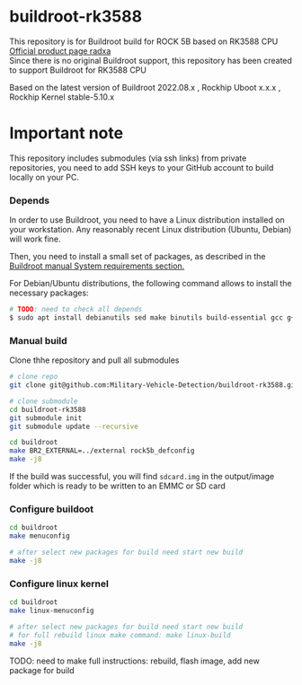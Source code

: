 # buildroot-rk3588

This repository is for Buildroot build for ROCK 5B based on RK3588 CPU [Official product page radxa](https://wiki.radxa.com/Rock5) <br>
Since there is no original Buildroot support, this repository has been created to support Buildroot for RK3588 CPU

Based on the latest version of Buildroot 2022.08.x , Rockhip Uboot x.x.x , Rockhip Kernel stable-5.10.x


# Important note
This repository includes submodules (via ssh links) from private repositories, you need to add SSH keys to your GitHub account to build locally on your PC.


### Depends
In order to use Buildroot, you need to have a Linux distribution installed on your workstation. Any reasonably recent Linux distribution (Ubuntu, Debian) will work fine.

Then, you need to install a small set of packages, as described in the [Buildroot manual System requirements section.](https://buildroot.org/downloads/manual/manual.html#requirement)

For Debian/Ubuntu distributions, the following command allows to install the necessary packages:

```bash
# TODO: need to check all depends
$ sudo apt install debianutils sed make binutils build-essential gcc g++ bash patch gzip bzip2 perl tar cpio unzip rsync file bc git
```

### Manual build

Clone thhe repository and pull all submodules

```bash
# clone repo
git clone git@github.com:Military-Vehicle-Detection/buildroot-rk3588.git

# clone submodule
cd buildroot-rk3588
git submodule init
git submodule update --recursive

cd buildroot
make BR2_EXTERNAL=../external rock5b_defconfig
make -j8
```

If the build was successful, you will find `sdcard.img` in the output/image folder which is ready to be written to an EMMC or SD card

### Configure buildoot

```bash
cd buildroot
make menuconfig

# after select new packages for build need start new build
make -j8
```

### Configure linux kernel 

```bash
cd buildroot
make linux-menuconfig

# after select new packages for build need start new build
# for full rebuild linux make command: make linux-build
make -j8
```


TODO: need to make full instructions: rebuild, flash image, add new package for build


